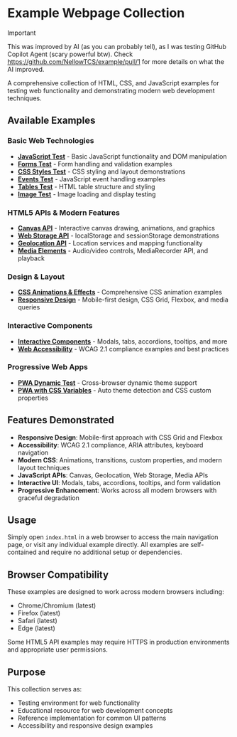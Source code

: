 # Example Webpage Collection

> [!IMPORTANT]  
> This was improved by AI (as you can probably tell), as I was testing GitHub Copilot Agent (scary powerful btw). Check https://github.com/NellowTCS/example/pull/1 for more details on what the AI improved.

A comprehensive collection of HTML, CSS, and JavaScript examples for testing web functionality and demonstrating modern web development techniques.

## Available Examples

### Basic Web Technologies
- **[JavaScript Test](javascript.html)** - Basic JavaScript functionality and DOM manipulation
- **[Forms Test](form.html)** - Form handling and validation examples
- **[CSS Styles Test](style.html)** - CSS styling and layout demonstrations
- **[Events Test](events.html)** - JavaScript event handling examples
- **[Tables Test](table.html)** - HTML table structure and styling
- **[Image Test](image_png.html)** - Image loading and display testing

### HTML5 APIs & Modern Features
- **[Canvas API](canvas.html)** - Interactive canvas drawing, animations, and graphics
- **[Web Storage API](webstorage.html)** - localStorage and sessionStorage demonstrations
- **[Geolocation API](geolocation.html)** - Location services and mapping functionality
- **[Media Elements](media.html)** - Audio/video controls, MediaRecorder API, and playback

### Design & Layout
- **[CSS Animations & Effects](animations.html)** - Comprehensive CSS animation examples
- **[Responsive Design](responsive.html)** - Mobile-first design, CSS Grid, Flexbox, and media queries

### Interactive Components
- **[Interactive Components](interactive.html)** - Modals, tabs, accordions, tooltips, and more
- **[Web Accessibility](accessibility.html)** - WCAG 2.1 compliance examples and best practices

### Progressive Web Apps
- **[PWA Dynamic Test](PWA/index.html)** - Cross-browser dynamic theme support
- **[PWA with CSS Variables](PWA2/index.html)** - Auto theme detection and CSS custom properties

## Features Demonstrated

- **Responsive Design**: Mobile-first approach with CSS Grid and Flexbox
- **Accessibility**: WCAG 2.1 compliance, ARIA attributes, keyboard navigation
- **Modern CSS**: Animations, transitions, custom properties, and modern layout techniques
- **JavaScript APIs**: Canvas, Geolocation, Web Storage, Media APIs
- **Interactive UI**: Modals, tabs, accordions, tooltips, and form validation
- **Progressive Enhancement**: Works across all modern browsers with graceful degradation

## Usage

Simply open `index.html` in a web browser to access the main navigation page, or visit any individual example directly. All examples are self-contained and require no additional setup or dependencies.

## Browser Compatibility

These examples are designed to work across modern browsers including:
- Chrome/Chromium (latest)
- Firefox (latest)
- Safari (latest)
- Edge (latest)

Some HTML5 API examples may require HTTPS in production environments and appropriate user permissions.

## Purpose

This collection serves as:
- Testing environment for web functionality
- Educational resource for web development concepts
- Reference implementation for common UI patterns
- Accessibility and responsive design examples
